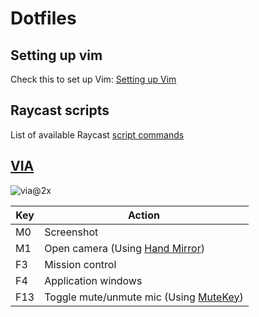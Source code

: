 # Dotfiles

## Setting up vim
Check this to set up Vim: [Setting up Vim](https://github.com/arisacoba/setting-up-vim)

## Raycast scripts
List of available Raycast [script commands](https://github.com/raycast/script-commands)

## [VIA](https://usevia.app/)

![via@2x](https://github.com/user-attachments/assets/b570006d-14b0-4eff-8c8b-4c8d766136b9)

| Key | Action |
| -- | -- |
| M0 | Screenshot |
| M1 | Open camera (Using [Hand Mirror](https://handmirror.app/)) |
| F3 | Mission control |
| F4 | Application windows |
| F13 | Toggle mute/unmute mic (Using [MuteKey](https://apps.apple.com/us/app/mutekey/id1509590766?mt=12)) |
  
